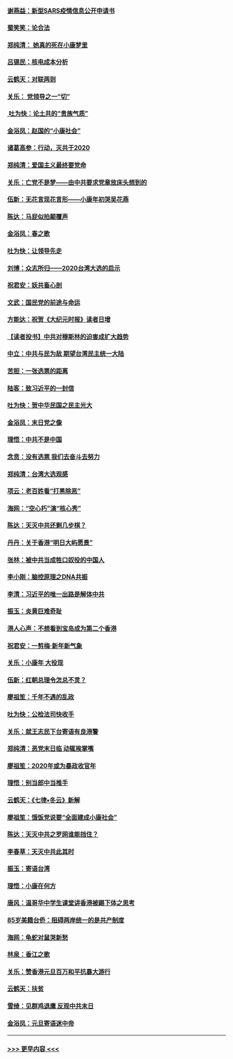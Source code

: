 #### [谢燕益：新型SARS疫情信息公开申请书](../pages/nsc993/n11808840.md?t=01221331) 
#### [蜀笑笑：论合法](../pages/nsc993/n11808064.md?t=01221331) 
#### [郑纯清： 她真的死在小康梦里](../pages/nsc993/n11806623.md?t=01221331) 
#### [吕锡民：核电成本分析](../pages/nsc993/n11806284.md?t=01221331) 
#### [云鹤天：对联两则](../pages/nsc993/n11805957.md?t=01221331) 
#### [关乐： 党领导之一“切”](../pages/nsc993/n11804505.md?t=01221331) 
#### [ 吐为快：论土共的“贵族气质”](../pages/nsc993/n11804490.md?t=01221331) 
#### [金浴凤：赵国的“小康社会”](../pages/nsc993/n11804452.md?t=01221331) 
#### [诸葛高参：行动，灭共于2020](../pages/nsc993/n11804120.md?t=01221331) 
#### [郑纯清：爱国主义最终要党命](../pages/nsc993/n11802197.md?t=01221331) 
#### [关乐：亡党不是梦——由中共要求党章放床头想到的](../pages/nsc993/n11802156.md?t=01221331) 
#### [伍新：无花言现花言形——小康年初哭吴花燕](../pages/nsc993/n11800044.md?t=01221331) 
#### [陈达：马屁似拍颠覆声](../pages/nsc993/n11800010.md?t=01221331) 
#### [金浴凤：春之歌](../pages/nsc993/n11797687.md?t=01221331) 
#### [吐为快：让领导先走](../pages/nsc993/n11797512.md?t=01221331) 
#### [刘博：众志所归——2020台湾大选的启示](../pages/nsc993/n11796878.md?t=01221331) 
#### [祝君安：妖共畜心剖](../pages/nsc993/n11794273.md?t=01221331) 
#### [文武：国民党的前途与命运](../pages/nsc993/n11794198.md?t=01221331) 
#### [方能达：祝贺《大纪元时报》读者日增](../pages/nsc993/n11793807.md?t=01221331) 
#### [【读者投书】中共对穆斯林的迫害成扩大趋势](../pages/nsc993/n11791371.md?t=01221331) 
#### [中立：中共与民为敌 期望台湾民主统一大陆](../pages/nsc993/n11790392.md?t=01221331) 
#### [苦胆：一张选票的距离](../pages/nsc993/n11788914.md?t=01221331) 
#### [陆客：致习近平的一封信](../pages/nsc993/n11788867.md?t=01221331) 
#### [吐为快：贺中华民国之民主光大](../pages/nsc993/n11788618.md?t=01221331) 
#### [金浴凤：末日党之像](../pages/nsc993/n11787475.md?t=01221331) 
#### [理悟：中共不是中国](../pages/nsc993/n11787463.md?t=01221331) 
#### [念贲：没有选票  我们去奋斗去努力](../pages/nsc993/n11787398.md?t=01221331) 
#### [郑纯清：台湾大选观感](../pages/nsc993/n11786210.md?t=01221331) 
#### [项云：老百姓看“打黑除恶”](../pages/nsc993/n11785398.md?t=01221331) 
#### [海网：“空心朽”演“核心秀”](../pages/nsc993/n11783874.md?t=01221331) 
#### [陈达：天灭中共还剩几步棋？](../pages/nsc993/n11783719.md?t=01221331) 
#### [丹丹：关于香港“明日大屿愿景”](../pages/nsc993/n11783273.md?t=01221331) 
#### [张林：被中共当成牲口奴役的中国人](../pages/nsc993/n11782397.md?t=01221331) 
#### [李小刚：脑控原理之DNA共振](../pages/nsc993/n11780962.md?t=01221331) 
#### [李清：习近平的唯一出路是解体中共](../pages/nsc993/n11780866.md?t=01221331) 
#### [振玉：炎黄巨难奇耻](../pages/nsc993/n11779632.md?t=01221331) 
#### [港人心声：不想看到宝岛成为第二个香港](../pages/nsc993/n11778817.md?t=01221331) 
#### [祝君安：一剪梅‧新年新气象](../pages/nsc993/n11776340.md?t=01221331) 
#### [关乐：小康年 大役现](../pages/nsc993/n11774213.md?t=01221331) 
#### [伍新：红朝总理令怎总不灵？](../pages/nsc993/n11770813.md?t=01221331) 
#### [廖祖笙：千年不遇的乱政](../pages/nsc993/n11770373.md?t=01221331) 
#### [吐为快：公检法司快收手](../pages/nsc993/n11770359.md?t=01221331) 
#### [关乐：就王志民下台寄语有良港警](../pages/nsc993/n11769903.md?t=01221331) 
#### [郑纯清：恶党末日临 动辄挨掌嘴](../pages/nsc993/n11769356.md?t=01221331) 
#### [廖祖笙：2020年或为暴政收官年](../pages/nsc993/n11768216.md?t=01221331) 
#### [理悟：别当郎中当推手](../pages/nsc993/n11768243.md?t=01221331) 
#### [云鹤天：《七律▪冬云》新解](../pages/nsc993/n11768204.md?t=01221331) 
#### [廖祖笙：饿饭党说要“全面建成小康社会”](../pages/nsc993/n11767482.md?t=01221331) 
#### [陈达：天灭中共之罗网谁能挡住？](../pages/nsc993/n11767465.md?t=01221331) 
#### [李春草：天灭中共此其时](../pages/nsc993/n11767452.md?t=01221331) 
#### [振玉：寄语台湾](../pages/nsc993/n11767432.md?t=01221331) 
#### [理悟：小康在何方](../pages/nsc993/n11767394.md?t=01221331) 
#### [唐风：温哥华中学生课堂讲香港被踢下体之思考](../pages/nsc993/n11766848.md?t=01221331) 
#### [85岁美籍台侨：阻碍两岸统一的是共产制度](../pages/nsc993/n11765043.md?t=01221331) 
#### [海网：龟蛇对鼠哭新愁](../pages/nsc993/n11764895.md?t=01221331) 
#### [林泉：香江之歌](../pages/nsc993/n11764415.md?t=01221331) 
#### [关乐：赞香港元旦百万和平抗暴大游行](../pages/nsc993/n11764382.md?t=01221331) 
#### [云鹤天：扶贫](../pages/nsc993/n11764245.md?t=01221331) 
#### [雪绮：见群鸡退鹰  反观中共末日](../pages/nsc993/n11762112.md?t=01221331) 
#### [金浴凤：元旦寄语迷中帝](../pages/nsc993/n11761788.md?t=01221331) 

----
#### [ >>> 更早内容 <<< ](../indexes/nsc993-earlier.md)
